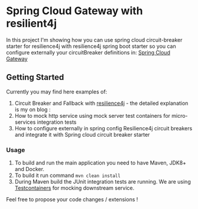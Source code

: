 # Spring Cloud Gateway with resilient4j

In this project I'm showing how you can use spring cloud circuit-breaker starter for resilience4j with resilience4j spring boot starter so you can configure externally your circuitBreaker definitions
in:  [Spring Cloud Gateway](https://cloud.spring.io/spring-cloud-gateway/reference/html/)

## Getting Started 

Currently you may find here examples of: 
1. Circuit Breaker and Fallback with [resilience4j](https://resilience4j.readme.io/docs/getting-started) - the detailed explanation is my on blog :
2. How to mock http service using mock server test containers for micro-services integration tests
3. How to configure externally in spring config Resilience4j circuit breakers and integrate it with Spring cloud circuit breaker starter

### Usage 
1. To build and run the main application you need to have Maven, JDK8+ and Docker.
2. To build it run command `mvn clean install`
3. During Maven build the JUnit integration tests are running. We are using [Testcontainers](https://www.testcontainers.org/) for mocking downstream service.

Feel free to propose your code changes / extensions ! 